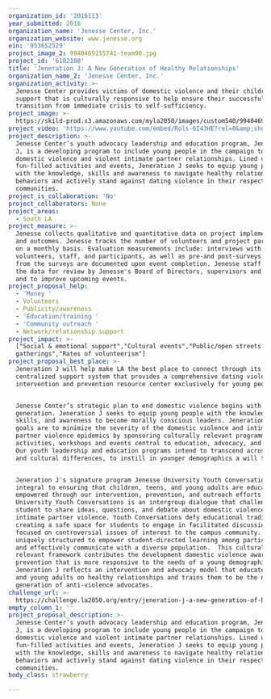 ```yaml
---
organization_id: '2016113'
year_submitted: 2016
organization_name: 'Jenesse Center, Inc.'
organization_website: www.jenesse.org
ein: '953652529'
project_image_2: 9940469155741-team90.jpg
project_id: '6102108'
title: 'Jeneration J: A New Generation of Healthy Relationships'
organization_name_2: 'Jenesse Center, Inc.'
organization_activity: >-
  Jenesse Center provides victims of domestic violence and their children
  support that is culturally responsive to help ensure their successful
  transition from immediate crisis to self-sufficiency.
project_image: >-
  https://skild-prod.s3.amazonaws.com/myla2050/images/custom540/9940469155741-team90.jpg
project_video: 'https://www.youtube.com/embed/Rols-6I43HE?rel=0&amp;showinfo=0'
project_description: >-
  Jenesse Center’s youth advocacy leadership and education program, Jeneration
  J, is a developing program to include young people in the campaign to prevent
  domestic violence and violent intimate partner relationships. Lined up with
  fun-filled activities and events, Jeneration J seeks to equip young people
  with the knowledge, skills and awareness to navigate healthy relationship
  behaviors and actively stand against dating violence in their respective
  communities.
project_is_collaboration: 'No'
project_collaborators: None
project_areas:
  - South LA
project_measure: >-
  Jenesse collects qualitative and quantitative data on project implementation
  and outcomes. Jenesse tracks the number of volunteers and project participants
  on a monthly basis. Evaluation measurements include: interviews with
  volunteers, staff, and participants, as well as pre-and post-surveys. Results
  from the surveys are documented upon event completion. Jenesse staff compiles
  the data for review by Jenesse's Board of Directors, supervisors and staff,
  and to improve upcoming events.
project_proposal_help:
  - 'Money '
  - Volunteers
  - Publicity/awareness
  - 'Education/training '
  - 'Community outreach '
  - Network/relationship support
project_impact: >-
  ["Social & emotional support","Cultural events","Public/open streets
  gatherings","Rates of volunteerism"]
project_proposal_best_place: >-
  Jeneration J will help make LA the best place to connect through its
  centralized support system that provides a comprehensive dating violence
  intervention and prevention resource center exclusively for young people. 


  Jenesse Center’s strategic plan to end domestic violence begins with the next
  generation. Jeneration J seeks to equip young people with the knowledge,
  skills, and awareness to become morally conscious leaders. Jeneration J’s
  goals are to minimize the severity of the domestic violence and intimate
  partner violence epidemics by sponsoring culturally relevant programming,
  activities, workshops and events central to education, advocacy, and service.
  Our youth leadership and education programs intend to transcend across social
  and cultural differences, to instill in younger demographics a will to act. 


  Jeneration J's signature program Jenesse University Youth Conversations is
  integral to ensuring that children, teens, and young adults are educated and
  empowered through our intervention, prevention, and outreach efforts. Jenesse
  University Youth Conversations is an intergroup dialogue that challenges
  student to share ideas, questions, and debate about domestic violence and
  intimate partner violence. Youth Conversations defy educational traditions by
  creating a safe space for students to engage in facilitated discussions
  focused on controversial issues of interest to the campus community. They are
  uniquely structured to empower student-directed learning among participants
  and effectively communicate with a diverse population.  This culturally
  relevant framework contributes the development domestic violence awareness and
  prevention that is more responsive to the needs of a young demographic.
  Jeneration J reflects an intervention and advocacy model that educates youth
  and young adults on healthy relationships and trains them to be the next
  generation of anti-violence advocates.
challenge_url: >-
  https://challenge.la2050.org/entry/jeneration-j-a-new-generation-of-healthy-relationships
empty_column_1: ''
project_proposal_description: >-
  Jenesse Center’s youth advocacy leadership and education program, Jeneration
  J, is a developing program to include young people in the campaign to prevent
  domestic violence and violent intimate partner relationships. Lined up with
  fun-filled activities and events, Jeneration J seeks to equip young people
  with the knowledge, skills and awareness to navigate healthy relationship
  behaviors and actively stand against dating violence in their respective
  communities.
body_class: strawberry

---
```

